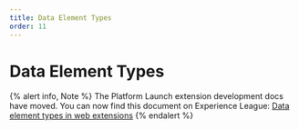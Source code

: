 ```yaml
---
title: Data Element Types
order: 11
---
```


# Data Element Types

{% alert info, Note %}
The Platform Launch extension development docs have moved. You can now find this document on Experience League: [Data element types in web extensions](https://experienceleague.adobe.com/docs/launch/using/extension-dev/modules/web/data-element-types.html)
{% endalert %}